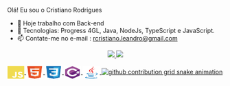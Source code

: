  Olá! Eu sou o Cristiano Rodrigues 

- 🔭 Hoje trabalho com Back-end
- 🌱 Tecnologias: Progress 4GL, Java, NodeJs, TypeScript e JavaScript.
- 📫 Contate-me no e-mail : rcristiano.leandro@gmail.com

<div align="center">
  <a href="https://github.com/CristianoRodrigues12">
  <img height="180em" src="https://github-readme-stats.vercel.app/api?username=CristianoRodrigues12&show_icons=true&theme=dracula&include_all_commits=true&count_private=true"/>
  <img height="180em" src="https://github-readme-stats.vercel.app/api/top-langs/?username=CristianoRodrigues12&layout=compact&langs_count=7&theme=dracula"/>
</div>

<div style="display: inline_block"><br>
  <img align="center" alt="Cris-Js" height="30" width="40" src="https://raw.githubusercontent.com/devicons/devicon/master/icons/javascript/javascript-plain.svg">
  <img align="center" alt="Cris-HTML" height="30" width="40" src="https://raw.githubusercontent.com/devicons/devicon/master/icons/html5/html5-original.svg">
  <img align="center" alt="Cris-CSS" height="30" width="40" src="https://raw.githubusercontent.com/devicons/devicon/master/icons/css3/css3-original.svg">
  <img align="center" alt="Cris-Csharp" height="30" width="40" src="https://raw.githubusercontent.com/devicons/devicon/master/icons/csharp/csharp-original.svg">
  <img align="center" alt="Cris-java" height="30" width="40" src="https://raw.githubusercontent.com/devicons/devicon/master/icons/java/java-original.svg">
 
 <picture>
  <source media="(prefers-color-scheme: dark)" srcset="https://raw.githubusercontent.com/YourUser/YourUser/output/github-contribution-grid-snake-dark.svg">
  <source media="(prefers-color-scheme: light)" srcset="https://raw.githubusercontent.com/YourUser/YourUser/output/github-contribution-grid-snake.svg">
  <img alt="github contribution grid snake animation" src="https://raw.githubusercontent.com/YourUser/YourUser/output/github-contribution-grid-snake.svg">
</picture>
 </div>   
  

